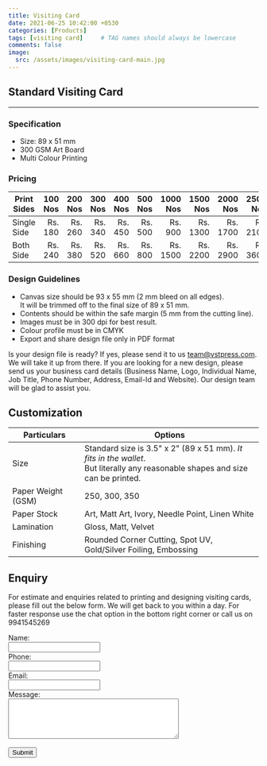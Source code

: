 ```yaml
---
title: Visiting Card
date: 2021-06-25 10:42:00 +0530
categories: [Products]
tags: [visiting card]     # TAG names should always be lowercase
comments: false
image:
  src: /assets/images/visiting-card-main.jpg
---
```

## Standard Visiting Card
---

### Specification
- Size: 89 x 51 mm
- 300 GSM Art Board
- Multi Colour Printing

### Pricing

| Print Sides | 100 Nos | 200 Nos | 300 Nos | 400 Nos | 500 Nos | 1000 Nos | 1500 Nos | 2000 Nos | 2500 Nos |
|-------------|--------:|--------:|--------:|--------:|--------:|---------:|---------:|---------:|---------:|
| Single Side | Rs. 180 | Rs. 260 | Rs. 340 | Rs. 450 | Rs. 500 |  Rs. 900 | Rs. 1300 | Rs. 1700 | Rs. 2100 |
| Both Side   | Rs. 240 | Rs. 380 | Rs. 520 | Rs. 660 | Rs. 800 | Rs. 1500 | Rs. 2200 | Rs. 2900 | Rs. 3600 |

### Design Guidelines
- Canvas size should be 93 x 55 mm (2 mm bleed on all edges).<br>It will be trimmed off to the final size of 89 x 51 mm. 
- Contents should be within the safe margin (5 mm from the cutting line).
- Images must be in 300 dpi for best result.
- Colour profile must be in CMYK
- Export and share design file only in PDF format 

Is your design file is ready? If yes, please send it to us <team@vstpress.com>. We will take it up from there. If you are looking for a new design, please send us your business card details (Business Name, Logo, Individual Name, Job Title, Phone Number, Address, Email-Id and Website). Our design team will be glad to assist you. 

## Customization

| Particulars        | Options                                                                                                                     |
|--------------------|-----------------------------------------------------------------------------------------------------------------------------|
| Size               | Standard size is 3.5" x 2" (89 x 51 mm). *It fits in the wallet*.<br>But literally any reasonable shapes and size can be printed. |
| Paper Weight (GSM) | 250, 300, 350                                                                                                               |
| Paper Stock        | Art, Matt Art, Ivory, Needle Point, Linen White                                                                             |
| Lamination         | Gloss, Matt, Velvet                                                                                                   |
| Finishing          | Rounded Corner Cutting, Spot UV, Gold/Silver Foiling, Embossing                                                             |

## Enquiry
For estimate and enquiries related to printing and designing visiting cards, please fill out the below form. We will get back to you within a day. For faster response use the chat option in the bottom right corner or call us on 9941545269

<form action="/action_page.php">
  <label for="fname">Name:</label><br>
  <input type="text" id="fname" name="name"><br>
  <label for="phone">Phone:</label><br>
  <input type="tel" id="phone" name="phone"><br>
  <label for="email">Email:</label><br>
  <input type="email" id="email" name="email"><br>
  <label for="lname">Message:</label><br>
  <textarea name="message" cols="40" rows="5"></textarea><br><br>
  <input type="submit" value="Submit">
</form> 